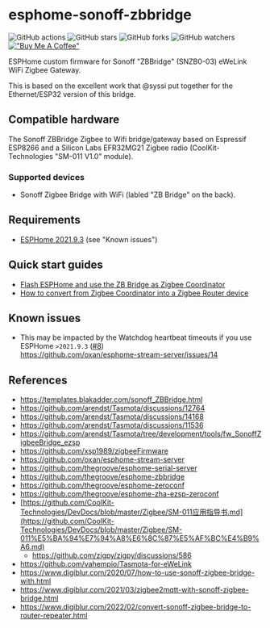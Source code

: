 # esphome-sonoff-zbbridge

![GitHub actions](https://github.com/syssi/esphome-zb-gw03/actions/workflows/ci.yaml/badge.svg)
![GitHub stars](https://img.shields.io/github/stars/syssi/esphome-zb-gw03)
![GitHub forks](https://img.shields.io/github/forks/syssi/esphome-zb-gw03)
![GitHub watchers](https://img.shields.io/github/watchers/syssi/esphome-zb-gw03)
[!["Buy Me A Coffee"](https://img.shields.io/badge/buy%20me%20a%20coffee-donate-yellow.svg)](https://www.buymeacoffee.com/syssi)

ESPHome custom firmware for Sonoff "ZBBridge" (SNZB0-03) eWeLink WiFi Zigbee Gateway.  

This is based on the excellent work that @syssi put together for the Ethernet/ESP32 version of this bridge.

## Compatible hardware

The Sonoff ZBBridge Zigbee to Wifi bridge/gateway based on Espressif ESP8266 and a Silicon Labs EFR32MG21 Zigbee radio (CoolKit-Technologies "SM-011 V1.0" module).  

### Supported devices

* Sonoff Zigbee Bridge with WiFi (labled "ZB Bridge" on the back).

## Requirements

* [ESPHome 2021.9.3](https://github.com/esphome/esphome/releases) (see "Known issues")

## Quick start guides

* [Flash ESPHome and use the ZB Bridge as Zigbee Coordinator](docs/flashing.md)
* [How to convert from Zigbee Coordinator into a Zigbee Router device](docs/router.md)

## Known issues

* This may be impacted by the Watchdog heartbeat timeouts if you use ESPHome `>2021.9.3` ([#8][i8])<br/>
  https://github.com/oxan/esphome-stream-server/issues/14

[i8]: https://github.com/syssi/esphome-zb-gw03/issues/8

## References

* https://templates.blakadder.com/sonoff_ZBBridge.html
* https://github.com/arendst/Tasmota/discussions/12764
* https://github.com/arendst/Tasmota/discussions/14168
* https://github.com/arendst/Tasmota/discussions/11536
* https://github.com/arendst/Tasmota/tree/development/tools/fw_SonoffZigbeeBridge_ezsp
* https://github.com/xsp1989/zigbeeFirmware
* https://github.com/oxan/esphome-stream-server
* https://github.com/thegroove/esphome-serial-server
* https://github.com/thegroove/esphome-zbbridge
* https://github.com/thegroove/esphome-zeroconf
* https://github.com/thegroove/esphome-zha-ezsp-zeroconf
* [https://github.com/CoolKit-Technologies/DevDocs/blob/master/Zigbee/SM-011应用指导书.md](https://github.com/CoolKit-Technologies/DevDocs/blob/master/Zigbee/SM-011%E5%BA%94%E7%94%A8%E6%8C%87%E5%AF%BC%E4%B9%A6.md)
  * https://github.com/zigpy/zigpy/discussions/586
* https://github.com/vahempio/Tasmota-for-eWeLink
* https://www.digiblur.com/2020/07/how-to-use-sonoff-zigbee-bridge-with.html
* https://www.digiblur.com/2021/03/zigbee2mqtt-with-sonoff-zigbee-bridge.html
* https://www.digiblur.com/2022/02/convert-sonoff-zigbee-bridge-to-router-repeater.html
